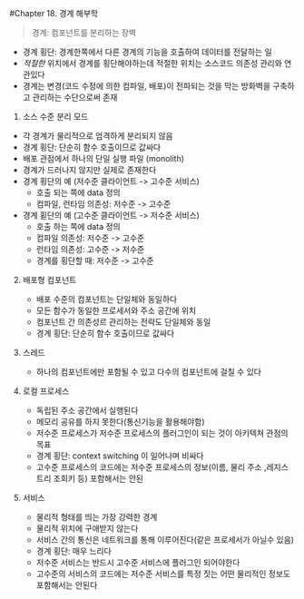 #Chapter 18. 경계 해부학

> 경계: 컴포넌트를 분리하는 장벽

- 경계 횡단: 경계한쪽에서 다른 경계의 기능을 호출하여 데이터를 전달하는 일
- *적절한* 위치에서 경계를 횡단해야하는데 적절한 위치는 소스코드 의존성 관리와 연관있다
- 경계는 변경(코드 수정에 의한 컴파일, 배포)이 전파되는 것을 막는 방화벽을 구축하고 관리하는 수단으로써 존재

1. 소스 수준 분리 모드
- 각 경계가 물리적으로 엄격하게 분리되지 않음
- 경계 횡단: 단순히 함수 호출이므로 값싸다
- 배포 관점에서 하나의 단일 실행 파일 (monolith)
- 경계가 드러나지 않지만 실제로 존재한다
- 경계 횡단의 예 (저수준 클라이언트 -> 고수준 서비스)
    - 호출 되는 쪽에 data 정의
    - 컴파일, 런타임 의존성:  저수준 -> 고수준
- 경계 횓단의 예 (고수준 클라이언트 -> 저수준 서비스)
    - 호출 하는 쪽에 data 정의
    - 컴파일 의존성: 저수준 -> 고수준
    - 런타임 의존성: 고수준 -> 저수준
    - 경계를 횡단할 때: 저수준 -> 고수준
    
    
2. 배포형 컴포넌트
    - 배포 수준의 컴포넌트는 단일체와 동일하다
    - 모든 함수가 동일한 프로세서와 주소 공간에 위치
    - 컴포넌트 간 의존성르 관리하는 전략도 단일체와 동일 
    - 경계 횡단: 단순히 함수 호출이므로 값싸다 
3. 스레드
    - 하나의 컴포넌트에만 포함될 수 있고 다수의 컴포넌트에 걸칠 수 있다
   
4. 로컬 프로세스
    - 독립된 주소 공간에서 실행된다
    - 메모리 공유를 하지 못한다(통신기능을 활용해야함)
    - 저수준 프로세스가 저수준 프로세스의 플러그인이 되는 것이 아키텍쳐 관점의 목표
    - 경계 횡단: context switching 이 일어나며 비싸다
    - 고수준 프로세스의 코드에는 저수준 프로세스의 정보(이름, 물리 주소 ,레지스트리 조회키 등) 포함해서는 안된 

5. 서비스
    - 물리적 형태를 띄는 가장 강력한 경계
    - 물리적 위치에 구애받지 않는다 
    - 서비스 간의 통신은 네트워크를 통해 이루어진다(같은 프로세서가 아닐수 있음)
    - 경계 횡단: 매우 느리다
    - 저수준 서비스는 반드시 고수준 서비스에 플러그인 되어야한다
    - 고수준의 서비스의 코드에는 저수준 서비스를 특정 짓는 어떤 물리적인 정보도 포함해서는 안된다


